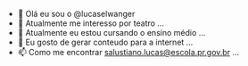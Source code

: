 - 👋 Olá eu sou o @lucaselwanger
- 👀 Atualmente me interesso por teatro ...
- 🌱 Atualmente eu estou cursando o ensino médio ...
- 💞️ Eu gosto de gerar conteudo para a internet ...
- 📫 Como me encontrar salustiano.lucas@escola.pr.gov.br ...

<!---
lucaselwanger/lucaselwanger is a ✨ special ✨ repository because its `README.md` (this file) appears on your GitHub profile.
You can click the Preview link to take a look at your changes.
--->
